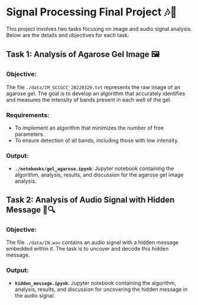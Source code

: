 # Signal Processing Final Project 🎶🔬

This project involves two tasks focusing on image and audio signal analysis. Below are the details and objectives for each task:

## Task 1: Analysis of Agarose Gel Image 🖼️

### Objective:
The file ```./data/IM_GCCGCC_20220329.txt``` represents the raw image of an agarose gel. The goal is to develop an algorithm that accurately identifies and measures the intensity of bands present in each well of the gel.

### Requirements:
- To implement an algorithm that minimizes the number of free parameters.
- To ensure detection of all bands, including those with low intensity.

### Output:
- **```./notebooks/gel_agarose.ipynb```**: Jupyter notebook containing the algorithm, analysis, results, and discussion for the agarose gel image analysis.
  
## Task 2: Analysis of Audio Signal with Hidden Message 🎵🔍

### Objective:
The file ```./data/IN.wav``` contains an audio signal with a hidden message embedded within it. The task is to uncover and decode this hidden message.

### Output:
- **```hidden_message.ipynb```**: Jupyter notebook containing the algorithm, analysis, results, and discussion for uncovering the hidden message in the audio signal.
